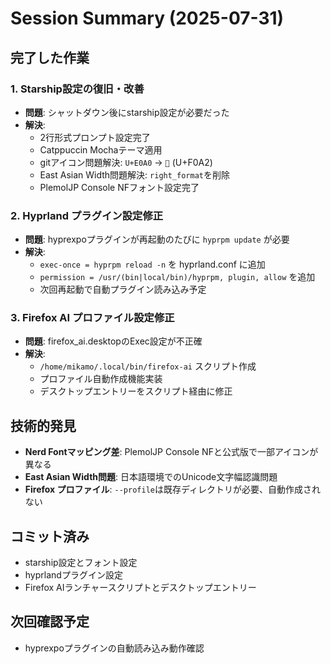 # Session Summary (2025-07-31)

## 完了した作業

### 1. Starship設定の復旧・改善
- **問題**: シャットダウン後にstarship設定が必要だった
- **解決**: 
  - 2行形式プロンプト設定完了
  - Catppuccin Mochaテーマ適用
  - gitアイコン問題解決: `U+E0A0` → `󰊢` (U+F0A2)
  - East Asian Width問題解決: `right_format`を削除
  - PlemolJP Console NFフォント設定完了

### 2. Hyprland プラグイン設定修正
- **問題**: hyprexpoプラグインが再起動のたびに `hyprpm update` が必要
- **解決**:
  - `exec-once = hyprpm reload -n` を hyprland.conf に追加
  - `permission = /usr/(bin|local/bin)/hyprpm, plugin, allow` を追加
  - 次回再起動で自動プラグイン読み込み予定

### 3. Firefox AI プロファイル設定修正
- **問題**: firefox_ai.desktopのExec設定が不正確
- **解決**:
  - `/home/mikamo/.local/bin/firefox-ai` スクリプト作成
  - プロファイル自動作成機能実装
  - デスクトップエントリーをスクリプト経由に修正

## 技術的発見
- **Nerd Fontマッピング差**: PlemolJP Console NFと公式版で一部アイコンが異なる
- **East Asian Width問題**: 日本語環境でのUnicode文字幅認識問題
- **Firefox プロファイル**: `--profile`は既存ディレクトリが必要、自動作成されない

## コミット済み
- starship設定とフォント設定
- hyprlandプラグイン設定
- Firefox AIランチャースクリプトとデスクトップエントリー

## 次回確認予定
- hyprexpoプラグインの自動読み込み動作確認